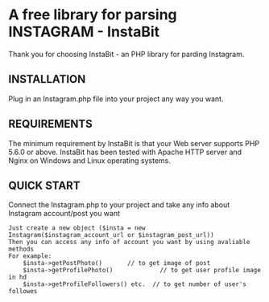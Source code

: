 A free library for parsing INSTAGRAM - InstaBit
=============================

Thank you for choosing InstaBit - an PHP library for parding Instagram.


INSTALLATION
------------

Plug in an Instagram.php file into your project any way you want.

REQUIREMENTS
------------

The minimum requirement by InstaBit is that your Web server supports
PHP 5.6.0 or above. InstaBit has been tested with Apache HTTP server and Nginx
on Windows and Linux operating systems.

QUICK START
-----------

Connect the Instagram.php to your project and take any info about Instagram account/post you want 

    Just create a new object ($insta = new Instagram($instagram_account_url or $instagram_post_url)) 
    Then you can access any info of account you want by using avaliable methods
    For example:
        $insta->getPostPhoto()       // to get image of post 
        $insta->getProfilePhoto()             // to get user profile image in hd 
        $insta->getProfileFollowers() etc.  // to get number of user's followes
        


